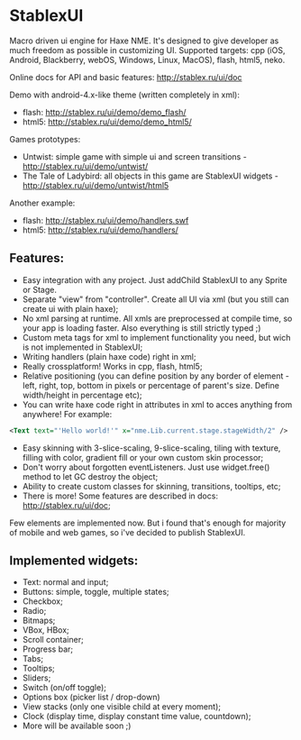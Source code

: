 StablexUI
=========

Macro driven ui engine for Haxe NME. It's designed to give developer as much freedom as possible in customizing UI.
Supported targets: cpp (iOS, Android, Blackberry, webOS, Windows, Linux, MacOS), flash, html5, neko.

Online docs for API and basic features: http://stablex.ru/ui/doc

Demo with android-4.x-like theme (written completely in xml):
* flash: http://stablex.ru/ui/demo/demo_flash/
* html5: http://stablex.ru/ui/demo/demo_html5/

Games prototypes:
* Untwist: simple game with simple ui and screen transitions - http://stablex.ru/ui/demo/untwist/
* The Tale of Ladybird: all objects in this game are StablexUI widgets - http://stablex.ru/ui/demo/untwist/html5

Another example:
* flash: http://stablex.ru/ui/demo/handlers.swf
* html5: http://stablex.ru/ui/demo/handlers/

Features:
---------------
* Easy integration with any project. Just addChild StablexUI to any Sprite or Stage.
* Separate "view" from "controller". Create all UI via xml (but you still can create ui with plain haxe);
* No xml parsing at runtime. All xmls are preprocessed at compile time, so your app is loading faster. Also everything is still strictly typed ;)
* Custom meta tags for xml to implement functionality you need, but wich is not implemented in StablexUI;
* Writing handlers (plain haxe code) right in xml;
* Really crossplatform! Works in cpp, flash, html5;
* Relative positioning (you can define position  by any border of element - left, right, top, bottom in pixels or percentage of parent's size. Define width/height in percentage etc);
* You can write haxe code right in attributes in xml to acces anything from anywhere! For example:
```xml
<Text text="'Hello world!'" x="nme.Lib.current.stage.stageWidth/2" />
```
* Easy skinning with 3-slice-scaling, 9-slice-scaling, tiling with texture, filling with color, gradient fill or your own custom skin processor;
* Don't worry about forgotten eventListeners. Just use widget.free() method to let GC destroy the object;
* Ability to create custom classes for skinning, transitions, tooltips, etc;
* There is more! Some features are described in docs: http://stablex.ru/ui/doc;

Few elements are implemented now. But i found that's enough for majority of mobile and web games, so i've decided to publish StablexUI.

Implemented widgets:
---------------
* Text: normal and input;
* Buttons: simple, toggle, multiple states;
* Checkbox;
* Radio;
* Bitmaps;
* VBox, HBox;
* Scroll container;
* Progress bar;
* Tabs;
* Tooltips;
* Sliders;
* Switch (on/off toggle);
* Options box (picker list / drop-down)
* View stacks (only one visible child at every moment);
* Clock (display time, display constant time value, countdown);
* More will be available soon ;)





